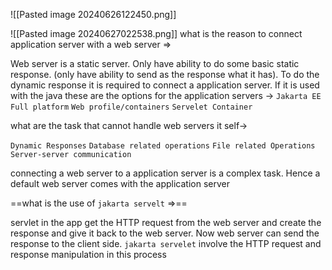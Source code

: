 
![[Pasted image 20240626122450.png]]

![[Pasted image 20240627022538.png]]
what is the reason to connect application server with a web server =>

Web server is a static server. Only have ability to do some basic static response. (only have ability to send as the response what it has). To do the dynamic response it is required to connect a application server. If it is used with the java these are the options for the application servers ->
`Jakarta EE Full platform`
`Web profile/containers`
`Servelet Container`

what are the task that cannot handle web servers it self->

`Dynamic Responses`
`Database related operations`
`File related Operations`
`Server-server communication`

connecting a web server to a application server is a complex task. Hence a default web server  comes with the application server

==what is the use of `jakarta servelt` =>==

 servlet in the app get the HTTP request from the web server and create the response and give it back to the web server. Now web server can send the response to the client side. `jakarta servelet` involve the HTTP request and response manipulation in this process 